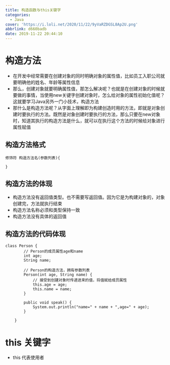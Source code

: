 ```yaml
---
title: 构造函数与this关键字
categories:
  - Java
cover: 'https://i.loli.net/2020/11/22/9yVaRZDGSL8Ap2U.png'
abbrlink: d660badb
date: 2019-11-22 20:44:10
---
```

# 构造方法

- 在开发中经常需要在创建对象的同时明确对象的属性值，比如员工入职公司就要明确他的姓名、年龄等属性信息
- 那么，创建对象就要明确属性值，那怎么解决呢？也就是在创建对象的时候就要做的事情，当使用new关键字创建对象时，怎么给对象的属性初始化值呢？这就要学习Java另外一门小技术，构造方法
- 那什么是构造方法呢？从字面上理解即为构建创造时用的方法，即就是对象创建时要执行的方法。既然是对象创建时要执行的方法，那么只要在new对象时，知道其执行的构造方法是什么，就可以在执行这个方法的时候给对象进行属性赋值

## 构造方法格式

```
修饰符 构造方法名(参数列表){

}
```

## 构造方法的体现

- 构造方法没有返回值类型。也不需要写返回值。因为它是为构建对象的，对象创建完，方法就执行结束
- 构造方法名称必须和类型保持一致
- 构造方法没有具体的返回值

## 构造方法的代码体现

```
class Person {
        // Person的成员属性age和name
        int age;
        String name;

        // Person的构造方法，拥有参数列表
        Person(int age, String name) {
	        // 接受到创建对象时传递进来的值，将值赋给成员属性
	        this.age = age;
	        this.name = name;
        }
        
        public void speak() {
	        System.out.println("name=" + name + ",age=" + age);
        }

    }
```

# this 关键字

- this 代表使用者
